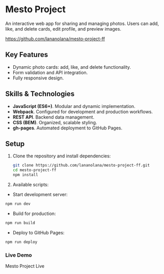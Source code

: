 # Mesto Project

An interactive web app for sharing and managing photos. Users can add, like, and delete cards, edit profile, and preview images.

https://github.com/lananolana/mesto-project-ff

## Key Features

- Dynamic photo cards: add, like, and delete functionality.
- Form validation and API integration.
- Fully responsive design.

## Skills & Technologies

- **JavaScript (ES6+)**. Modular and dynamic implementation.
- **Webpack**. Configured for development and production workflows.
- **REST API**. Backend data management.
- **CSS (BEM)**. Organized, scalable styling.
- **gh-pages**. Automated deployment to GitHub Pages.

## Setup

1. Clone the repository and install dependencies:
   ```bash
   git clone https://github.com/lananolana/mesto-project-ff.git
   cd mesto-project-ff
   npm install
   ```
2. Available scripts:
- Start development server:
```bash
npm run dev
```
- Build for production:
```bash
npm run build
```
- Deploy to GitHub Pages:
```bash
npm run deploy
```

### Live Demo
Mesto Project Live